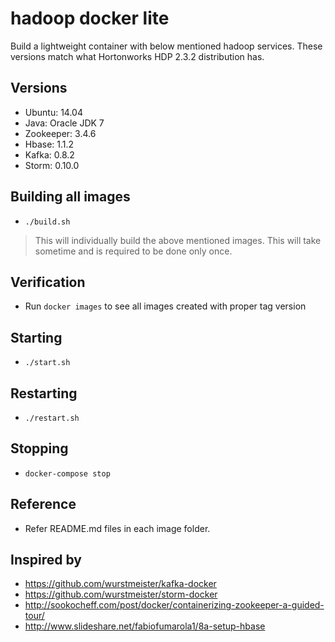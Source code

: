 hadoop docker lite
======
Build a lightweight container with below mentioned hadoop services. These versions match what Hortonworks HDP 2.3.2 distribution has.


Versions
----
- Ubuntu: 14.04
- Java: Oracle JDK 7
- Zookeeper: 3.4.6
- Hbase: 1.1.2
- Kafka: 0.8.2
- Storm: 0.10.0


Building all images
-----
- ```./build.sh```

>This will individually build the above mentioned images. This will take sometime and is required to be done only once.

Verification
---
- Run ```docker images``` to see all images created with proper tag version

Starting
---
- ```./start.sh```

Restarting
----
- ```./restart.sh```

Stopping
----
- ```docker-compose stop```


Reference
-----
- Refer README.md files in each image folder.

Inspired by
----
- https://github.com/wurstmeister/kafka-docker
- https://github.com/wurstmeister/storm-docker
- http://sookocheff.com/post/docker/containerizing-zookeeper-a-guided-tour/
- http://www.slideshare.net/fabiofumarola1/8a-setup-hbase
